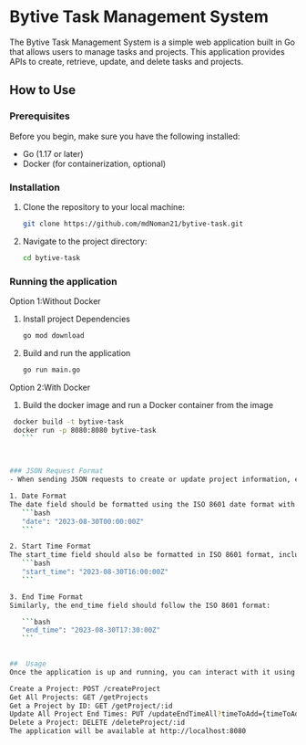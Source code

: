 # Bytive Task Management System

The Bytive Task Management System is a simple web application built in Go that allows users to manage tasks and projects. This application provides APIs to create, retrieve, update, and delete tasks and projects.

## How to Use

### Prerequisites

Before you begin, make sure you have the following installed:

- Go (1.17 or later)
- Docker (for containerization, optional)

### Installation

1. Clone the repository to your local machine:

   ```bash
   git clone https://github.com/mdNoman21/bytive-task.git
   ```

2. Navigate to the project directory: 
   ```bash
   cd bytive-task
   ```

   
### Running the application 

Option 1:Without Docker 

1. Install project Dependencies
   ```bash 
   go mod download
   ```

2. Build and run the application
   ```bash
   go run main.go
    ```



Option 2:With Docker
1.  Build the docker image and run a Docker container from the image
   ```bash 
    docker build -t bytive-task 
    docker run -p 8080:8080 bytive-task
      ```



### JSON Request Format
- When sending JSON requests to create or update project information, ensure that you follow the specified format for the date, start_time, and end_time fields. These fields use the ISO 8601 format, which includes both date and time information.

1. Date Format
The date field should be formatted using the ISO 8601 date format with time zone information:
      ```bash
      "date": "2023-08-30T00:00:00Z"
      ```

2. Start Time Format
The start_time field should also be formatted in ISO 8601 format, including the time zone:
      ```bash
      "start_time": "2023-08-30T16:00:00Z"
      ```

3. End Time Format
Similarly, the end_time field should follow the ISO 8601 format:

      ```bash
      "end_time": "2023-08-30T17:30:00Z" 
      ```
       

##  Usage
Once the application is up and running, you can interact with it using APIs. Here are some of the available endpoints:

Create a Project: POST /createProject
Get All Projects: GET /getProjects
Get a Project by ID: GET /getProject/:id
Update All Project End Times: PUT /updateEndTimeAll?timeToAdd={timeToAdd}
Delete a Project: DELETE /deleteProject/:id
The application will be available at http://localhost:8080
